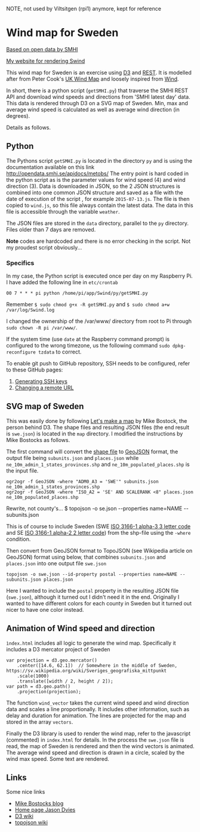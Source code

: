 NOTE, not used by Viltsitgen (rpi1) anymore, kept for reference

# Wind map for Sweden

[Based on open data by SMHI](http://opendata.smhi.se/) 

[My website for rendering Swind](http://www.viltstigen.se/Swind/index.html)

This wind map for Sweden is an exercise using [D3](http://d3js.org) and [REST](https://en.wikipedia.org/wiki/Representational_state_transfer).
It is modelled after from Peter Cook's [UK Wind Map](http://prcweb.co.uk/lab/ukwind/) and loosely inspired from [Wind](http://hint.fm/wind/).

In short, there is a python script (`getSMHI.py`) that traverse the SMHI REST API and download wind speeds and directions from 'SMHI latest day' data.
This data is rendered through D3 on a SVG map of Sweden. Min, max and average wind speed is calculated as well as average wind direction (in degrees).

Details as follows.

## Python
The Pythons script `getSMHI.py` is located in the directory `py` and is using the documentation available on this 
link http://opendata.smhi.se/apidocs/metobs/
The entry point is hard coded in the python script as is the parameter values for wind speed (4) and wind direction (3).
Data is downloaded in JSON, so the 2 JSON structures is combined into one common JSON structure and saved as a file with 
the date of execution of the script
, for example `2015-07-13.js`. 
The file is then copied to `wind.js`, so this file always contain the latest data. The data in this file is accessible
through the variable `weather`.

The JSON files are stored in the `data` directory, parallel to the `py` directory. Files older than 7 days are removed.

**Note** codes are hardcoded and there is no error checking in the script. Not my proudest script obviously...

### Specifics
In my case, the Python script is executed once per day on my Raspberry Pi. I have added the following line in `etc/crontab`
    
    00 7 * * * pi python /home/pi/app/Swind/py/getSMHI.py

Remember `$ sudo chmod g+x -R getSMHI.py` and `$ sudo chmod a+w /var/log/Swind.log`

I changed the ownership of the /var/www/ directory from root to Pi through `sudo chown -R pi /var/www/`.

If the system time (use `date` at the Raspberry command prompt) is configured to the wrong timezone, us the following 
command `sudo dpkg-reconfigure tzdata` to correct.

To enable git push to GitHub repository, SSH needs to be configured, refer to these GitHub pages:

1. [Generating SSH keys](https://help.github.com/articles/generating-ssh-keys/)
2. [Changing a remote URL](https://help.github.com/articles/changing-a-remote-s-url/)

## SVG map of Sweden
This was easily done by following [Let's make a map](http://bost.ocks.org/mike/map/) by Mike Bostock, the person behind D3.
The shape files and resulting JSON files (the end result is `swe.json`) is located in the `map` directory.
I modified the instructions by Mike Bostocks as follows. 

The first command will convert the [shape file](https://en.wikipedia.org/wiki/Shapefile) 
to [GeoJSON](http://geojson.org/) format, the output file being `subunits.json` and `places.json` while 
`ne_10m_admin_1_states_provinces.shp` and `ne_10m_populated_places.shp` is the input file.

    ogr2ogr -f GeoJSON -where "ADM0_A3 = 'SWE'" subunits.json ne_10m_admin_1_states_provinces.shp
    ogr2ogr -f GeoJSON -where "ISO_A2 = 'SE' AND SCALERANK <8" places.json ne_10m_populated_places.shp

Rewrite, not county's...
    $ topojson -o se.json --properties name=NAME -- subunits.json

This is of course to include Sweden 
(SWE [ISO 3166-1 alpha-3 3 letter code](https://en.wikipedia.org/wiki/ISO_3166-1_alpha-3) and 
SE [ISO 3166-1 alpha-2 2 letter code](https://en.wikipedia.org/wiki/ISO_3166-1_alpha-2)) 
from the shp-file using the `-where` condition.

Then convert from GeoJSON format to TopoJSON (see Wikipedia article on GeoJSON) format using below, 
that combines `subunits.json` and `places.json` into one output file `swe.json`

    topojson -o swe.json --id-property postal --properties name=NAME -- subunits.json places.json

Here I wanted to include the `postal` property in the resulting JSON file (`swe.json`), although it turned out I didn't 
need it in the end. Originally I wanted to have different colors for each county in Sweden but it turned out nicer
to have one color instead.

## Animation of Wind speed and direction
`ìndex.html` includes all logic to generate the wind map. 
Specifically it includes a D3 mercator project of Sweden

    var projection = d3.geo.mercator()
        .center([14.6, 62.1])  // Somewhere in the middle of Sweden, https://sv.wikipedia.org/wiki/Sveriges_geografiska_mittpunkt
        .scale(1000)
        .translate([width / 2, height / 2]);
    var path = d3.geo.path()
        .projection(projection);

The function `wind_vector` takes the current wind speed and wind direction data and scales a line proportionally. 
It includes other information, such as delay and duration for animation. 
The lines are projected for the map and stored in the array `vectors`.

Finally the D3 library is used to render the wind map, refer to the javascript (commented) in `index.html` for details.
In the process the `swe.json` file is read, the map of Sweden is rendered and then the wind vectors is animated.
The average wind speed and direction is drawn in a circle, scaled by the wind max speed.
Some text are rendered.

## Links

Some nice links

* [Mike Bostocks blog](http://bost.ocks.org/mike/)
* [Home page Jason Dvies](https://www.jasondavies.com/)
* [D3 wiki](https://github.com/mbostock/d3/wiki/Tutorials)
* [topojson wiki](https://github.com/mbostock/topojson/wiki)




